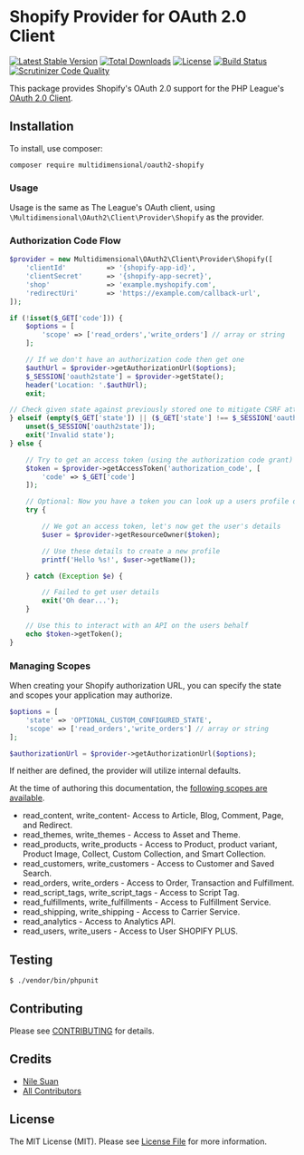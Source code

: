 # Shopify Provider for OAuth 2.0 Client

[![Latest Stable Version](https://poser.pugx.org/multidimensional/oauth2-shopify/v/stable)](https://packagist.org/packages/multidimensional/oauth2-shopify)
[![Total Downloads](https://poser.pugx.org/multidimensional/oauth2-shopify/downloads)](https://packagist.org/packages/multidimensional/oauth2-shopify)
[![License](https://poser.pugx.org/multidimensional/oauth2-shopify/license)](https://packagist.org/packages/multidimensional/oauth2-shopify)
[![Build Status](https://travis-ci.org/multidimension-al/oauth2-shopify.svg?branch=master)](https://travis-ci.org/multidimension-al/oauth2-shopify)
[![Scrutinizer Code Quality](https://scrutinizer-ci.com/g/multidimension-al/oauth2-shopify/badges/quality-score.png?b=master)](https://scrutinizer-ci.com/g/multidimension-al/oauth2-shopify/?branch=master)


This package provides Shopify's OAuth 2.0 support for the PHP League's [OAuth 2.0 Client](https://github.com/thephpleague/oauth2-client).

## Installation

To install, use composer:

```
composer require multidimensional/oauth2-shopify
```

### Usage

Usage is the same as The League's OAuth client, using `\Multidimensional\OAuth2\Client\Provider\Shopify` as the provider.

### Authorization Code Flow

```php
$provider = new Multidimensional\OAuth2\Client\Provider\Shopify([
    'clientId'          => '{shopify-app-id}',
    'clientSecret'      => '{shopify-app-secret}',
    'shop'              => 'example.myshopify.com',
    'redirectUri'       => 'https://example.com/callback-url',
]);

if (!isset($_GET['code'])) {
    $options = [
        'scope' => ['read_orders','write_orders'] // array or string
    ];

    // If we don't have an authorization code then get one
    $authUrl = $provider->getAuthorizationUrl($options);
    $_SESSION['oauth2state'] = $provider->getState();
    header('Location: '.$authUrl);
    exit;

// Check given state against previously stored one to mitigate CSRF attack
} elseif (empty($_GET['state']) || ($_GET['state'] !== $_SESSION['oauth2state'])) {
    unset($_SESSION['oauth2state']);
    exit('Invalid state');
} else {

    // Try to get an access token (using the authorization code grant)
    $token = $provider->getAccessToken('authorization_code', [
        'code' => $_GET['code']
    ]);

    // Optional: Now you have a token you can look up a users profile data
    try {

        // We got an access token, let's now get the user's details
        $user = $provider->getResourceOwner($token);

        // Use these details to create a new profile
        printf('Hello %s!', $user->getName());

    } catch (Exception $e) {

        // Failed to get user details
        exit('Oh dear...');
    }

    // Use this to interact with an API on the users behalf
    echo $token->getToken();
}
```

### Managing Scopes

When creating your Shopify authorization URL, you can specify the state and scopes your application may authorize.

```php
$options = [
    'state' => 'OPTIONAL_CUSTOM_CONFIGURED_STATE',
    'scope' => ['read_orders','write_orders'] // array or string
];

$authorizationUrl = $provider->getAuthorizationUrl($options);
```
If neither are defined, the provider will utilize internal defaults.

At the time of authoring this documentation, the [following scopes are available](https://help.shopify.com/api/guides/authentication/oauth#scopes).

- read_content, write_content- Access to Article, Blog, Comment, Page, and Redirect.
- read_themes, write_themes - Access to Asset and Theme.
- read_products, write_products - Access to Product, product variant, Product Image, Collect, Custom Collection, and Smart Collection.
- read_customers, write_customers - Access to Customer and Saved Search.
- read_orders, write_orders - Access to Order, Transaction and Fulfillment.
- read_script_tags, write_script_tags - Access to Script Tag.
- read_fulfillments, write_fulfillments - Access to Fulfillment Service.
- read_shipping, write_shipping - Access to Carrier Service.
- read_analytics - Access to Analytics API.
- read_users, write_users - Access to User SHOPIFY PLUS.

## Testing

``` bash
$ ./vendor/bin/phpunit
```

## Contributing

Please see [CONTRIBUTING](https://github.com/multidimension-al/oauth2-shopify/blob/master/CONTRIBUTING.md) for details.


## Credits

- [Nile Suan](https://github.com/nilesuan)
- [All Contributors](https://github.com/multidimension-al/oauth2-shopify/contributors)


## License

The MIT License (MIT). Please see [License File](https://github.com/multidimension-al/oauth2-shopify/blob/master/LICENSE) for more information.
